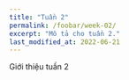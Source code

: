```yaml
---
title: "Tuần 2"
permalink: /foobar/week-02/
excerpt: "Mô tả cho tuần 2."
last_modified_at: 2022-06-21
---
```


Giới thiệu tuần 2